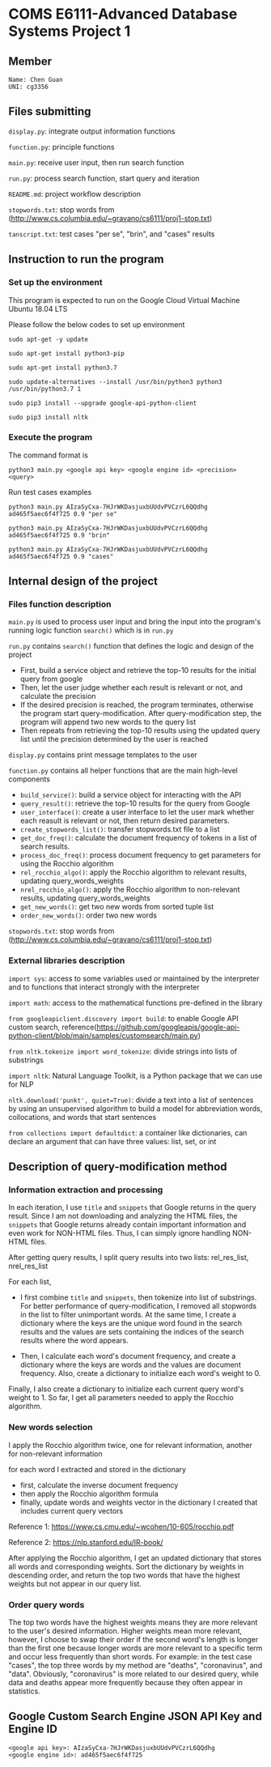# COMS E6111-Advanced Database Systems Project 1

## Member
```
Name: Chen Guan
UNI: cg3356
```

## Files submitting

```display.py```: integrate output information functions

```function.py```: principle functions 

```main.py```: receive user input, then run search function

```run.py```: process search function, start query and iteration

```README.md```: project workflow description

```stopwords.txt```: stop words from (http://www.cs.columbia.edu/~gravano/cs6111/proj1-stop.txt)

```tanscript.txt```: test cases "per se", "brin", and "cases" results

## Instruction to run the program

### Set up the environment

This program is expected to run on the Google Cloud Virtual Machine Ubuntu 18.04 LTS

Please follow the below codes to set up environment

```
sudo apt-get -y update

sudo apt-get install python3-pip

sudo apt-get install python3.7

sudo update-alternatives --install /usr/bin/python3 python3 /usr/bin/python3.7 1

sudo pip3 install --upgrade google-api-python-client

sudo pip3 install nltk
```

### Execute the program

The command format is

```
python3 main.py <google api key> <google engine id> <precision> <query>
```

Run test cases examples

```
python3 main.py AIzaSyCxa-7HJrWKDasjuxbUUdvPVCzrL6QQdhg ad465f5aec6f4f725 0.9 "per se"

python3 main.py AIzaSyCxa-7HJrWKDasjuxbUUdvPVCzrL6QQdhg ad465f5aec6f4f725 0.9 "brin"

python3 main.py AIzaSyCxa-7HJrWKDasjuxbUUdvPVCzrL6QQdhg ad465f5aec6f4f725 0.9 "cases"
```

## Internal design of the project

### Files function description

```main.py``` is used to process user input and bring the input into the program's running logic function ```search()``` which is in ```run.py```

```run.py``` contains ```search()``` function that defines the logic and design of the project
- First, build a service object and retrieve the top-10 results for the initial query from google
- Then, let the user judge whether each result is relevant or not, and calculate the precision
- If the desired precision is reached, the program terminates, otherwise the program start query-modification. After query-modification step, the program will append two new words to the query list
- Then repeats from retrieving the top-10 results using the updated query list until the precision determined by the user is reached

```display.py``` contains print message templates to the user

```function.py``` contains all helper functions that are the main high-level components
- ```build_service()```: build a service object for interacting with the API
- ```query_result()```: retrieve the top-10 results for the query from Google
- ```user_interface()```: create a user interface to let the user mark whether each reasult is relevant or not, then return desired parameters.
- ```create_stopwords_list()```: transfer stopwords.txt file to a list
- ```get_doc_freq()```: calculate the document frequency of tokens in a list of search results.
- ```process_doc_freq()```: process document frequency to get parameters for using the Rocchio algorithm
- ```rel_rocchio_algo()```: apply the Rocchio algorithm to relevant results, updating query_words_weights
- ```nrel_rocchio_algo()```: apply the Rocchio algorithm to non-relevant results, updating query_words_weights
- ```get_new_words()```: get two new words from sorted tuple list
- ```order_new_words()```: order two new words

```stopwords.txt```: stop words from (http://www.cs.columbia.edu/~gravano/cs6111/proj1-stop.txt)

### External libraries description

```import sys```: access to some variables used or maintained by the interpreter and to functions that interact strongly with the interpreter

```import math```: access to the mathematical functions pre-defined in the library

```from googleapiclient.discovery import build```: to enable Google API custom search, reference(https://github.com/googleapis/google-api-python-client/blob/main/samples/customsearch/main.py)

```from nltk.tokenize import word_tokenize```: divide strings into lists of substrings

```import nltk```: Natural Language Toolkit, is a Python package that we can use for NLP

```nltk.download('punkt', quiet=True)```: divide a text into a list of sentences by using an unsupervised algorithm to build a model for abbreviation words, collocations, and words that start sentences

```from collections import defaultdict```: a container like dictionaries, can declare an argument that can have three values: list, set, or int

## Description of query-modification method

### Information extraction and processing

In each iteration, I use ```title``` and ```snippets``` that Google returns in the query result. Since I am not downloading and analyzing the HTML files, the ```snippets``` that Google returns already contain important information and even work for NON-HTML files. Thus, I can simply ignore handling NON-HTML files.

After getting query results, I split query results into two lists: rel_res_list, nrel_res_list

For each list,

- I first combine ```title``` and ```snippets```, then tokenize into list of substrings. For better performance of query-modification, I removed all stopwords in the list to filter unimportant words. At the same time, I create a dictionary where the keys are the unique word found in the search results and the values are sets containing the indices of the search results where the word appears.

- Then, I calculate each word's document frequency, and create a dictionary where the keys are words and the values are document frequency. Also, create a dictionary to initialize each word's weight to 0.

Finally, I also create a dictionary to initialize each current query word's weight to 1. So far, I get all parameters needed to apply the Rocchio algorithm.

### New words selection

I apply the Rocchio algorithm twice, one for relevant information, another for non-relevant information

for each word I extracted and stored in the dictionary
- first, calculate the inverse document frequency
- then apply the Rocchio algorithm formula
- finally, update words and weights vector in the dictionary I created that includes current query vectors

Reference 1: https://www.cs.cmu.edu/~wcohen/10-605/rocchio.pdf

Reference 2: https://nlp.stanford.edu/IR-book/

After applying the Rocchio algorithm, I get an updated dictionary that stores all words and corresponding weights. Sort the dictionary by weights in descending order, and return the top two words that have the highest weights but not appear in our query list.

### Order query words

The top two words have the highest weights means they are more relevant to the user's desired information. Higher weights mean more relevant, however, I choose to swap their order if the second word's length is longer than the first one because longer words are more relevant to a specific term and occur less frequently than short words. For example: in the test case "cases", the top three words by my method are "deaths", "coronavirus", and "data". Obviously, "coronavirus" is more related to our desired query, while data and deaths appear more frequently because they often appear in statistics.

## Google Custom Search Engine JSON API Key and Engine ID

```
<google api key>: AIzaSyCxa-7HJrWKDasjuxbUUdvPVCzrL6QQdhg
<google engine id>: ad465f5aec6f4f725
```
